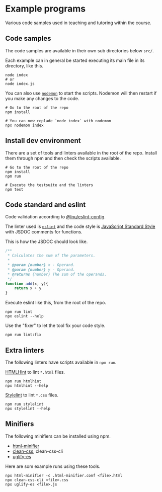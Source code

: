 Example programs
==============================

Various code samples used in teaching and tutoring within the course.



Code samples
------------------------------

The code samples are available in their own sub directories below `src/`.

Each example can in general be started executing its main file in its directory, like this.

```
node index
# or
node index.js
```

You can also use [`nodemon`](https://www.npmjs.com/package/nodemon) to start the scripts. Nodemon will then restart if you make any changes to the code.

```
# Go to the root of the repo
npm install

# You can now replade `node index` with nodemon
npx nodemon index
```



Install dev environment
------------------------------

There are a set of tools and linters available in the root of the repo. Install them through npm and then check the scripts available.

```
# Go to the root of the repo
npm install
npm run

# Execute the testsuite and the linters
npm test
```



Code standard and eslint
------------------------------

Code validation according to [@lnu/eslint-config](https://www.npmjs.com/package/@lnu/eslint-config).

The linter used is [`eslint`](https://eslint.org/) and the code style is [JavaScript Standard Style](https://standardjs.com/rules.html) with JSDOC comments for functions.

This is how the JSDOC should look like.

```javascript
/**
 * Calculates the sum of the parameters.
 *
 * @param {number} x - Operand.
 * @param {number} y - Operand.
 * @returns {number} The sum of the operands.
 */
function add(x, y){
    return x + y
}
```

Execute eslint like this, from the root of the repo.

```
npm run lint
npx eslint --help
```

Use the "fixer" to let the tool fix your code style.

```
npm run lint:fix
```



Extra linters
------------------------------

The following linters have scripts available in `npm run`.

[HTMLHint](https://htmlhint.com/) to lint `*.html` files.

```
npm run htmlhint
npx htmlhint --help
```

[Stylelint](https://stylelint.io/) to lint `*.css` files.

```
npm run stylelint
npx stylelint --help
```



Minifiers
------------------------------

The following minifiers can be installed using npm.

* [html-minifier](https://www.npmjs.com/package/html-minifier)
* [clean-css](https://www.npmjs.com/package/clean-css), clean-css-cli
* [uglify-es](https://www.npmjs.com/package/uglify-es)

Here are som example runs using these tools.

```
npx html-minifier -c .html-minifier.conf <file>.html
npx clean-css-cli <file>.css
npx uglify-es <file>.js
```
